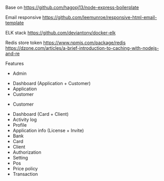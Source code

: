 Base on https://github.com/hagopj13/node-express-boilerplate

Email responsive https://github.com/leemunroe/responsive-html-email-template

ELK stack https://github.com/deviantony/docker-elk

Redis store token
https://www.npmjs.com/package/redis
https://dzone.com/articles/a-brief-introduction-to-caching-with-nodejs-and-re

Features
- Admin
+ Dashboard (Application + Customer)
+ Application
+ Customer

- Customer
+ Dashboard (Card + Client)
+ Activity log
+ Profile
+ Application info (License + Invite)
+ Bank
+ Card
+ Client
+ Authorization
+ Setting
+ Pos
+ Price policy
+ Transaction